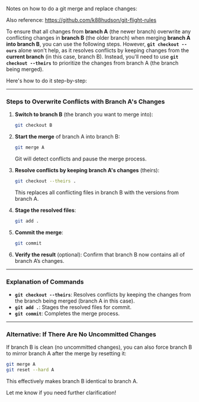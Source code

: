 Notes on how to do a git merge and replace changes:

Also reference: https://github.com/k88hudson/git-flight-rules

To ensure that all changes from **branch A** (the newer branch) overwrite any conflicting changes in **branch B** (the older branch) when merging **branch A into branch B**, you can use the following steps. However, **`git checkout --ours`** alone won't help, as it resolves conflicts by keeping changes from the **current branch** (in this case, branch B). Instead, you'll need to use **`git checkout --theirs`** to prioritize the changes from branch A (the branch being merged).

Here's how to do it step-by-step:

---

### Steps to Overwrite Conflicts with Branch A's Changes

1. **Switch to branch B** (the branch you want to merge into):
    
    ```bash
    git checkout B
    ```
    
2. **Start the merge** of branch A into branch B:
    
    ```bash
    git merge A
    ```
    
    Git will detect conflicts and pause the merge process.
    
3. **Resolve conflicts by keeping branch A's changes** (theirs):
    
    ```bash
    git checkout --theirs .
    ```
    
    This replaces all conflicting files in branch B with the versions from branch A.
    
4. **Stage the resolved files**:
    
    ```bash
    git add .
    ```
    
5. **Commit the merge**:
    
    ```bash
    git commit
    ```
    
6. **Verify the result** (optional): Confirm that branch B now contains all of branch A’s changes.
    

---

### Explanation of Commands

- **`git checkout --theirs`**: Resolves conflicts by keeping the changes from the branch being merged (branch A in this case).
- **`git add .`**: Stages the resolved files for commit.
- **`git commit`**: Completes the merge process.

---

### Alternative: If There Are No Uncommitted Changes

If branch B is clean (no uncommitted changes), you can also force branch B to mirror branch A after the merge by resetting it:

```bash
git merge A
git reset --hard A
```

This effectively makes branch B identical to branch A.

Let me know if you need further clarification!


